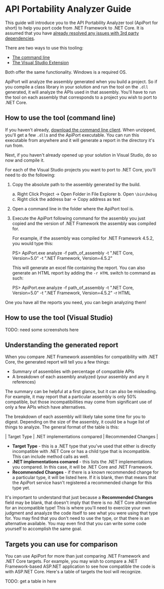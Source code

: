 # API Portability Analyzer Guide

This guide will introduce you to the API Portability Analyzer tool (ApiPort for short) to help you port code from .NET Framework to .NET Core.  It is assumed that you have [already resolved any issues with 3rd party dependencies](overview.md).

There are two ways to use this tooling:

* [The command line](https://github.com/microsoft/dotnet-apiport/releases)
* [The Visual Studio Extension](https://visualstudiogallery.msdn.microsoft.com/1177943e-cfb7-4822-a8a6-e56c7905292b)

Both offer the same functionality.  Windows is a required OS.

ApiPort will analyze the assembly generated when you build a project.  So if you compile a class library in your solution and run the tool on the `.dll` generated, it will analyze the APIs used in that assembly.  You'll have to run the tool on each assembly that corresponds to a project you wish to port to .NET Core.

## How to use the tool (command line)

If you haven't already, [download the command line client](https://github.com/microsoft/dotnet-apiport/releases).  When unzipped, you'll get a few `.dll`s and the ApiPort executable.  You can run this executable from anywhere and it will generate a report in the directory it's run from.

Next, if you haven't already opened up your solution in Visual Studio, do so now and compile it.

For each of the Visual Studio projects you want to port to .NET Core, you'll need to do the following:

1. Copy the absolute path to the assembly generated by the build.

   a. Right Click Project -> Open Folder in File Explorer
   b. Open `\bin\Debug`
   c. Right click the address bar -> Copy address as text

2. Open a command line in the folder where the ApiPort tool is.
3. Execute the ApiPort following command for the assembly you just copied and the version of .NET Framework the assembly was compiled for.

   For example, if the assembly was compiled for .NET Framework 4.5.2, you would type this:

    PS> ApiPort.exe analyze -f path_of_assembly -t ".NET Core, Version=5.0" -t ".NET Framework, Version=4.5.2"
    
   This will generate an excel file containing the report.  You can also generate an HTML report by adding the `-r HTML` switch to command as such:
   
    PS> ApiPort.exe analyze -f path_of_assembly -t ".NET Core, Version=5.0" -t ".NET Framework, Version=4.5.2" -r HTML

One you have all the reports you need, you can begin analyzing them!

## How to use the tool (Visual Studio)

TODO: need some screenshots here

## Understanding the generated report

When you compare .NET Framework assemblies for compatibility with .NET Core, the generated report will tell you a few things:

* Summary of assemblies with percentage of compatible APIs
* A breakdown of each assembly analyzed (your assembly and any it references)

The summary can be helpful at a first glance, but it can also be misleading.  For example, it may report that a particular assembly is only 50% compatible, but those incompatibilities may come from significant use of only a few APIs which have alternatives.

The breakdown of each assembly will likely take some time for you to digest.  Depending on the size of the assembly, it could be a huge list of things to analyze.  The general format of the table is this:

| Target Type | .NET implementations compared | Recommended Changes |

- **Target Type** - this is a .NET type that you've used that either is directly incompatible with .NET Core or has a child type that is incompatible.  This can include method calls as well.
- **.NET implementations comared** - this lists the .NET implementations you compared.  In this case, it will be .NET Core and .NET Framework.
- **Recommended Changes** - if there is a known recommended change for a particular type, it will be listed here.  If it is blank, then that means that the ApiPort service hasn't registered a recommended change for this type yet.

It's important to understand that just because a **Recommended Changes** field may be blank, that doesn't imply that there is no .NET Core alternative for an incompatible type!  This is where you'll need to exercize your own judgment and anaalyze the code itself to see what you were using that type for.  You may find that you don't need to use the type, or that there is an alternative available.  You may even find that you can write some code yourself to accomplish the same goal.

## Targets you can use for comparison

You can use ApiPort for more than just comparing .NET Framework and .NET Core targets.  For example, you may wish to compare a .NET Framework-based ASP.NET application to see how compatible the code is with ASP.NET Core.  Here's a table of targets the tool will recognize.

TODO: get a table in here